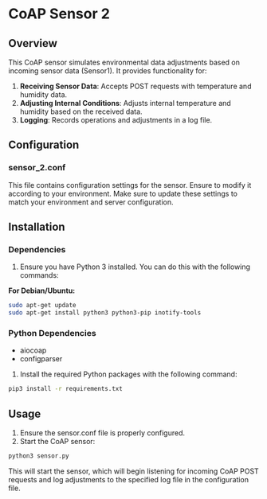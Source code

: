 # CoAP Sensor 2

## Overview

This CoAP sensor simulates environmental data adjustments based on incoming sensor data (Sensor1). It provides functionality for:
1. **Receiving Sensor Data**: Accepts POST requests with temperature and humidity data.
2. **Adjusting Internal Conditions**: Adjusts internal temperature and humidity based on the received data.
3. **Logging**: Records operations and adjustments in a log file.

## Configuration

### sensor_2.conf

This file contains configuration settings for the sensor. Ensure to modify it according to your environment.
Make sure to update these settings to match your environment and server configuration.

## Installation

### Dependencies

1. Ensure you have Python 3 installed. You can do this with the following commands:

**For Debian/Ubuntu:**

```sh
sudo apt-get update 
sudo apt-get install python3 python3-pip inotify-tools
```
### Python Dependencies
* aiocoap
* configparser
1. Install the required Python packages with the following command:

```sh
pip3 install -r requirements.txt
```
## Usage
1. Ensure the sensor.conf file is properly configured.
2. Start the CoAP sensor:
```sh
python3 sensor.py
```
This will start the sensor, which will begin listening for incoming CoAP POST requests and log adjustments to the specified log file in the configuration file.
